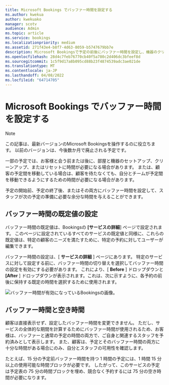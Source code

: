 ```yaml
---
title: Microsoft Bookings でバッファー時間を設定する
ms.author: kwekua
author: kwekuako
manager: scotv
audience: Admin
ms.topic: article
ms.service: bookings
ms.localizationpriority: medium
ms.assetid: 271f43e4-b8f7-4d63-8059-b5747679bb7e
description: Microsoft Bookingsで予定の前後にバッファー時間を設定し、機器のクリーンアップまたはリセットに時間を確保します。
ms.openlocfilehash: 28d4c7feb76770cb40f5a780c2d406dc3bfeef8d
ms.sourcegitcommit: 1c5f9d17a8b095cd88b23f4874539adc3ae021de
ms.translationtype: MT
ms.contentlocale: ja-JP
ms.lasthandoff: 04/08/2022
ms.locfileid: "64714705"
---
```

# <a name="set-buffer-time-in-microsoft-bookings"></a>Microsoft Bookings でバッファー時間を設定する

> [!NOTE]
> この記事は、最新バージョンのMicrosoft Bookingsを操作するのに役立ちます。 以前のバージョンは、今後数か月で廃止される予定です。

一部の予定では、お客様と会う前または後に、部屋と機器のセットアップ、クリーンアップ、またはリセットに時間が必要になる場合があります。 または、顧客の予定間を移動している場合は、顧客を待たなくても、自分とチームが予定間を移動できるようにするための時間が必要になる場合があります。

予定の開始前、予定の終了後、またはその両方にバッファー時間を設定して、スタッフが次の予定の準備に必要な余分な時間を与えることができます。

## <a name="set-buffer-time-defaults"></a>バッファー時間の既定値の設定

バッファー時間の既定値は、Bookingsの **[サービスの詳細**] ページで設定されます。 このページに設定されているすべてのサービスの既定値と同様に、これらの既定値は、特定の顧客のニーズを満たすために、特定の予約に対してユーザーが編集できます。

バッファー時間の設定は、[ **サービスの詳細** ] ページにあります。 特定のサービスに対して設定する前に、バッファー時間の切り替えを選択してバッファー時間の設定を有効にする必要があります。 これにより、[ **Before** ] ドロップダウンと **[After** ] ドロップダウンが表示されます。これは、次に示すように、各予約の前後に保持する既定の時間を選択するために使用されます。

   ![バッファー時間が有効になっているBookingsの画像。](../media/bookings-buffertime.png)

<!--## Buffer time and appointment timing

To avoid confusion about when customers expect to meet with you, Bookings shows buffer time and actual appointment time (the time your customers expect to meet with you) on your calendar, and in email confirmations and reminders to relevant staff. For example, below is what you’d see in Bookings for an appointment with a customer that includes 15 minutes of pre-appointment buffer time.

Note that the event itself (on the left in the image below) shows lighter shading for the buffer time and darker shading for the actual customer appointment. The appointment call-out (which is opened when you select the event) specifically states that the appointment is from 9:00AM to 10:00AM with Katie Jordan and includes 15 minutes of buffer time before the appointment and 0 minutes after the appointment. Confirmations and reminders to staff similarly reference specific buffer and appointment time while the customer would only get confirmations and reminders that reference a 9:00AM to 10:00AM appointment time.

   ![Image of Bookings appointment call-out with buffer time showing.](../media/bookings-buffertime-callout.png)
-->

## <a name="buffer-time-and-availability"></a>バッファー時間と空き時間

顧客は直接表示せず、設定したバッファー時間を変更できません。 ただし、サービスの全体的な期間を計算するためにバッファー時間が使用されるため、お客様は、バッファーと通常の予定の時間の両方で、ご自身と関連するスタッフを予約済みとして表示します。 また、顧客は、予定とそのバッファー時間の両方に十分な時間がある場合にのみ、自分とスタッフの可用性を確認します。

たとえば、15 分の予定前バッファー時間を持つ 1 時間の予定には、1 時間 15 分以上の使用可能な時間ブロックが必要です。 したがって、このサービスの予定は予定表の 75 分の時間ブロックを埋め、競合なく予約するには 75 分の空き時間が必要になります。
